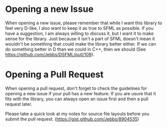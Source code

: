 Opening a new Issue
===

When opening a new issue, please remember that while I want this library to feel very D-like, I also want to keep it as true to SFML as possible. If you have a suggestion, I am always willing to discuss it, but I want it to make sense for the library. Just because it isn't a part of SFML doesn't mean it wouldn't be something that could make the library better either. If we can do something better in D than we could in C++, then we should (See https://github.com/Jebbs/DSFML/pull/109).

Opening a Pull Request
===

When opening a pull request, don't forget to check the guidelines for opening a new issue if your pull has a new feature. If you are usure that it fits with the library, you can always open an issue first and then a pull request later.

Please take a quick look at my notes for source file layouts before you submit the pull request. (https://gist.github.com/Jebbs/8904535)
